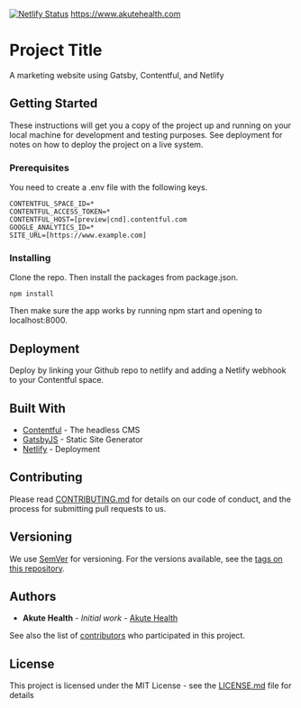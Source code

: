 [![Netlify Status](https://api.netlify.com/api/v1/badges/17b4bfb7-3319-4904-b663-67d5667657d4/deploy-status)](https://app.netlify.com/sites/akutehealth/deploys)
https://www.akutehealth.com

# Project Title

A marketing website using Gatsby, Contentful, and Netlify

## Getting Started

These instructions will get you a copy of the project up and running on your local machine for development and testing purposes. See deployment for notes on how to deploy the project on a live system.

### Prerequisites

You need to create a .env file with the following keys.

```
CONTENTFUL_SPACE_ID=*
CONTENTFUL_ACCESS_TOKEN=*
CONTENTFUL_HOST=[preview|cnd].contentful.com
GOOGLE_ANALYTICS_ID=*
SITE_URL=[https://www.example.com]
```

### Installing

Clone the repo. Then install the packages from package.json.

```
npm install
```

Then make sure the app works by running npm start and opening to localhost:8000.

## Deployment

Deploy by linking your Github repo to netlify and adding a Netlify webhook to your Contentful space.

## Built With

* [Contentful](http://www.contentful.com) - The headless CMS
* [GatsbyJS](https://www.gatsbyjs.org/) - Static Site Generator
* [Netlify](https://www.netlify.com/) - Deployment

## Contributing

Please read [CONTRIBUTING.md](CONTRIBUTING.md) for details on our code of conduct, and the process for submitting pull requests to us.

## Versioning

We use [SemVer](http://semver.org/) for versioning. For the versions available, see the [tags on this repository](https://github.com/akute-health-inc/gatsby-marketing-website/tags). 

## Authors

* **Akute Health** - *Initial work* - [Akute Health](https://github.com/akute-health-inc)

See also the list of [contributors](https://github.com/akute-health-inc/gatsby-marketing-website/contributors) who participated in this project.

## License

This project is licensed under the MIT License - see the [LICENSE.md](LICENSE.md) file for details
